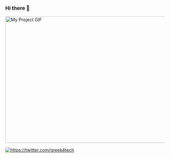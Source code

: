 ### Hi there 👋

<img src="https://media.giphy.com/media/h4PFrrgxzoRHpA7T8f/giphy.gif" alt="My Project GIF" width="1100" height="400">

<p align="left"> <a href="https://twitter.com/https://twitter.com/greek4tech" target="blank"><img src="https://img.shields.io/twitter/follow/https://twitter.com/greek4tech?logo=twitter&style=for-the-badge" alt="https://twitter.com/greek4tech" /></a> </p>



<!--
**Greek4Tech/Greek4Tech** is a ✨ _special_ ✨ repository because its `README.md` (this file) appears on your GitHub profile.

Here are some ideas to get you started:

- 🔭 I’m currently working on ...
- 🌱 I’m currently learning ...
- 👯 I’m looking to collaborate on ...
- 🤔 I’m looking for help with ...
- 💬 Ask me about ...
- 📫 How to reach me: ...
- 😄 Pronouns: ...
- ⚡ Fun fact: ...
-->
